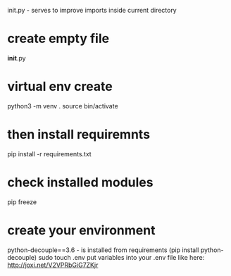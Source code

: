 init.py - serves to improve imports inside current directory
# create empty file
__init__.py

# virtual env create
python3 -m venv .
source bin/activate

# then install requiremnts
pip install -r requirements.txt

# check installed modules
pip freeze

# create your environment
python-decouple==3.6 - is installed from requirements (pip install python-decouple)
sudo touch .env
put variables into your .env file
like here: http://joxi.net/V2VPRbGiG7ZKjr
